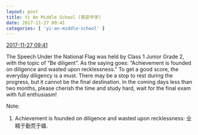 ```yaml
---
layout: post
title: Yi An Middle School (易安中学)
date: 2017-11-27 09:41
categories: [ 'yi-an-middle-school' ]
---
```


<div class="weibo-info">
  <a href="https://weibo.com/6074218720/FwZz6n8tt">2017-11-27 09:41</a>
</div>

The Speech Under the National Flag was held by Class 1 Junior Grade 2, with the topic of “Be diligent”. As the saying goes: “Achievement is founded on diligence and wasted upon recklessness.” To get a good score, the everyday diligency is a must. There may be a stop to rest during the progress, but it cannot be the final destination. In the coming days less than two months, please cherish the time and study hard, wait for the final exam with full enthusiasm!

<!-- more -->

Note:
1. Achievement is founded on diligence and wasted upon recklessness: 业精于勤荒于嬉.
